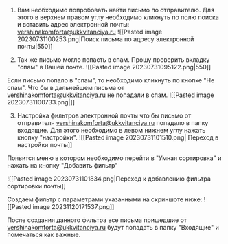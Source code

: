 1. Вам необходимо попробовать найти письмо по отправителю.
Для этого в верхнем правом углу необходимо кликнуть по полю поиска и вставить адрес электронной почты: vershinakomforta@ukkvitanciya.ru
![[Pasted image 20230731100253.png|Поиск письма по адресу электронной почты|550]]

2. Так же письмо могло попасть в  спам. Прошу проверить вкладку "спам" в Вашей почте. 
![[Pasted image 20230731095122.png|550]]

Если письмо попало в "спам", то необходимо кликнуть по кнопке "Не спам". Что бы в дальнейшем письма от vershinakomforta@ukkvitanciya.ru не попадали в спам.
![[Pasted image 20230731100733.png|]]

3. Настройка фильтров электронной почты что бы письмо от отправителя vershinakomforta@ukkvitanciya.ru попадало в папку входящие.  Для этого необходимо в левом нижнем углу нажать кнопку "настройки".
![[Pasted image 20230731101510.png| Переход в настройки почты]]

Появится меню в котором необходимо перейти в "Умная сортировка" и нажать на кнопку "Добавить фильтр"

![[Pasted image 20230731101834.png|Переход к добавлению фильтра сортировки почты]]

Создаем фильтр с параметрами указанными на скриншоте ниже:
![[Pasted image 20231120171537.png]]

После создания данного фильтра все письма пришедшие от vershinakomforta@ukkvitanciya.ru будут попадать в папку "Входящие" и помечаться как важные.
